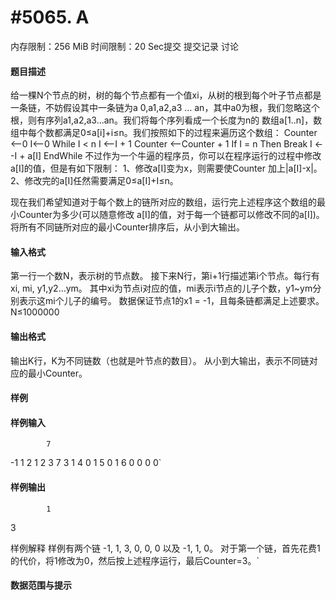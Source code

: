 
# #5065. A
内存限制：256 MiB 时间限制：20 Sec提交 提交记录 讨论
#### 题目描述
给一棵N个节点的树，树的每个节点都有一个值xi，从树的根到每个叶子节点都是一条链，不妨假设其中一条链为a
0,a1,a2,a3 … an，其中a0为根，我们忽略这个根，则有序列a1,a2,a3…an。我们将每个序列看成一个长度为n的
数组a[1..n]，数组中每个数都满足0≤a[i]+i≤n。我们按照如下的过程来遍历这个数组：
Counter <--0
I<--0
While I < n
I <--I + 1
Counter <--Counter + 1
If I = n Then Break
I <--I + a[I]
EndWhile
不过作为一个牛逼的程序员，你可以在程序运行的过程中修改a[I]的值，但是有如下限制：
1、修改a[I]变为x，则需要使Counter 加上|a[I]-x|。
2、修改完的a[I]任然需要满足0≤a[I]+I≤n。

现在我们希望知道对于每个数上的链所对应的数组，运行完上述程序这个数组的最小Counter为多少(可以随意修改
a[I]的值，对于每一个链都可以修改不同的a[I])。将所有不同链所对应的最小Counter排序后，从小到大输出。

#### 输入格式
第一行一个数N，表示树的节点数。
接下来N行，第i+1行描述第i个节点。每行有xi, mi, y1,y2…ym。
其中xi为节点i对应的值，mi表示i节点的儿子个数，y1~ym分别表示这mi个儿子的编号。
数据保证节点1的x1 = -1，且每条链都满足上述要求。
N≤1000000

#### 输出格式
输出K行，K为不同链数（也就是叶节点的数目）。
从小到大输出，表示不同链对应的最小Counter。

#### 样例

#### 样例输入

			7
-1 1 2
1 2 3 7
3 1 4
0 1 5
0 1 6
0 0
0 0`
#### 样例输出

			1
3

样例解释
样例有两个链 -1, 1, 3, 0, 0, 0 以及 -1, 1, 0。
对于第一个链，首先花费1的代价，将1修改为0，然后按上述程序运行，最后Counter=3。`
#### 数据范围与提示

